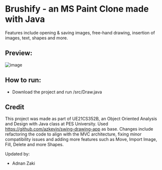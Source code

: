 # Brushify - an MS Paint Clone made with Java

Features include opening & saving images, free-hand drawing, insertion of images, text, shapes and more.

## Preview:
![image](https://github.com/zaki-1337/brushify-java-paint-clone/assets/107113588/2d6664dc-7f57-40af-93c2-f58108081d87)


## How to run:
- Download the project and run /src/Draw.java

## Credit
This project was made as part of UE21CS352B, an Object Oriented Analysis and Design with Java class at PES University.
Used https://github.com/azkevin/swing-drawing-app as base. Changes include refactoring the code to align with the MVC architecture, fixing minor compatibility issues and adding more features such as Move, Import Image, Fill, Delete and more Shapes.

Updated by:
- Adnan Zaki
